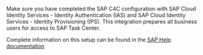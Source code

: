 Make sure you have completed the SAP C4C configuration with SAP Cloud Identity Services - Identity Authentication (IAS) and SAP Cloud Identity Services - Identity Provisioning (IPS). This integration prepares all business users for access to SAP Task Center.

Complete information on this setup can be found in the [SAP Help documentation](https://help.sap.com/docs/SAP_CLOUD_IDENTITY/b95c3d5bab324a3a8409eee5267a5b75/f496a6156c35497cadd2ed7fb6e326d2.html)
